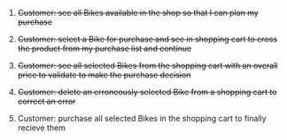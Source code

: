1. ~~Customer: see all Bikes available in the shop so that I can plan my purchase~~

2. ~~Customer: select a Bike for purchase and see in shopping cart to cross the product from my purchase list and continue~~

3. ~~Customer: see all selected Bikes from the shopping cart with an overall price to validate to make the purchase decision~~

4. ~~Customer: delete an erroneously selected Bike from a shopping cart to correct an error~~

5. Customer: purchase all selected Bikes in the shopping cart to finally recieve them
